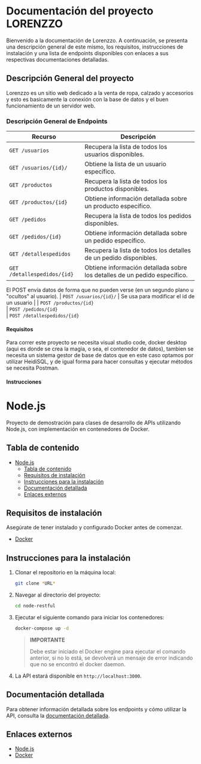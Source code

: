 # Documentación del proyecto LORENZZO

Bienvenido a la documentación de Lorenzzo. A continuación, se presenta una descripción general de este mismo, los requisitos, instrucciones de instalación y una lista de endpoints disponibles con enlaces a sus respectivas documentaciones detalladas.

## Descripción General del proyecto

Lorenzzo es un sitio web dedicado a la venta de ropa, calzado y accesorios y esto es basicamente la conexión con la base de datos y el buen funcionamiento de un servidor web.

### Descripción General de Endpoints

| Recurso                    | Descripción |
| -------------------------- | ----------- |
| `GET /usuarios`              | Recupera la lista de todos los usuarios disponibles. | (./endpoints//get-id-usuarios.md) 
| `GET /usuarios/{id}/` | Obtiene la lista de un usuario específico. |
| `GET /productos`             | Recupera la lista de todos los productos disponibles. | (./endpoints//get-id-productos.md) 
| `GET /productos/{id}`        | Obtiene información detallada sobre un producto específico. |
| `GET /pedidos`             | Recupera la lista de todos los pedidos disponibles. | (./endpoints//get-id-pedidos.md) 
| `GET /pedidos/{id}`        | Obtiene información detallada sobre un pedido específico. |
| `GET /detallespedidos`             | Recupera la lista de todos los detalles de un pedido disponibles. |(./endpoints//get-id-detallespedidos.md) 
| `GET /detallespedidos/{id}`        | Obtiene información detallada sobre los detalles de un pedido específico. |
El POST envía datos de forma que no pueden verse (en un segundo plano u "ocultos" al usuario).
| `POST /usuarios/{id}/` | Se usa para modificar el id de un usuario |
| `POST /productos/{id}`          
| `POST /pedidos/{id}`        
| `POST /detallespedidos/{id}`        

#### Requisitos

Para correr este proyecto se necesita visual studio code, docker desktop (aqui es donde se crea la magia, o sea, el contenedor de datos), tambien se necesita un sistema gestor de base de datos que en este caso optamos por utilizar HeidiSQL, y de igual forma para hacer consultas y ejecutar métodos se necesita Postman.

#### Instrucciones

# Node.js

Proyecto de demostración para clases de desarrollo de APIs utilizando Node.js,
con implementación en contenedores de Docker.

## Tabla de contenido

- [Node.js](#nodejs)
  - [Tabla de contenido](#tabla-de-contenido)
  - [Requisitos de instalación](#requisitos-de-instalación)
  - [Instrucciones para la instalación](#instrucciones-para-la-instalación)
  - [Documentación detallada](#documentación-detallada)
  - [Enlaces externos](#enlaces-externos)

## Requisitos de instalación

Asegúrate de tener instalado y configurado Docker antes de comenzar.

- [Docker](https://www.docker.com)

## Instrucciones para la instalación

1. Clonar el repositorio en la máquina local:
   
   ```sh
   git clone *URL*
   ```

2. Navegar al directorio del proyecto:
   
   ```sh
   cd node-restful
   ```

3. Ejecutar el siguiente comando para iniciar los contenedores:

    ```sh
    docker-compose up -d
    ```

    > **IMPORTANTE**
    >
    > Debe estar iniciado el Docker engine para ejecutar el comando anterior,
    > si no lo está, se devolverá un mensaje de error indicando que no se
    > encontró el docker daemon.

4. La API estará disponible en `http://localhost:3000`.

## Documentación detallada

Para obtener información detallada sobre los endpoints y cómo utilizar la API,
consulta la [documentación detallada](./endpoints).

## Enlaces externos

- [Node.js](https://www.nodejs.org)
- [Docker](https://www.docker.com)
